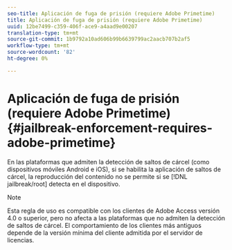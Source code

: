 ```yaml
---
seo-title: Aplicación de fuga de prisión (requiere Adobe Primetime)
title: Aplicación de fuga de prisión (requiere Adobe Primetime)
uuid: 12be7499-c359-406f-ace9-a4aad9e00207
translation-type: tm+mt
source-git-commit: 1b9792a10ad606b99b6639799ac2aacb707b2af5
workflow-type: tm+mt
source-wordcount: '82'
ht-degree: 0%

---
```



# Aplicación de fuga de prisión (requiere Adobe Primetime) {#jailbreak-enforcement-requires-adobe-primetime}

En las plataformas que admiten la detección de saltos de cárcel (como dispositivos móviles Android e iOS), si se habilita la aplicación de saltos de cárcel, la reproducción del contenido no se permite si se [!DNL jailbreak/root] detecta en el dispositivo.

>[!NOTE]
>
>Esta regla de uso es compatible con los clientes de Adobe Access versión 4.0 o superior, pero no afecta a las plataformas que no admiten la detección de saltos de cárcel. El comportamiento de los clientes más antiguos depende de la versión mínima del cliente admitida por el servidor de licencias.


